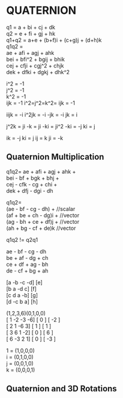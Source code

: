 # QUATERNION
q1 = a + bi + cj + dk  
q2 = e + fi + gj + hk  
q1+q2 = a+e + (b+f)i + (c+g)j + (d+h)k  
q1q2 =  
ae + afi + agj + ahk  
bei + bfi^2 + bgij + bhik  
cej + cfji + cgj^2 + chjk  
dek + dfki + dgkj + dhk^2  

i^2 = -1  
j^2 = -1  
k^2 = -1  
ijk = -1
i^2=j^2=k^2= ijk = -1

iijk = -i
i^2jk = -i
-jk = -i
jk = i

j^2k = ji
-k = ji
-ki = ji^2
-ki = -j
ki = j

ik = -j
ki = j
ij = k
ji = -k

## Quaternion Multiplication
q1q2=
ae + afi + agj + ahk +  
bei - bf + bgk + bhj +  
cej - cfk - cg + chi +  
dek + dfj - dgi - dh

q1q2=  
(ae - bf - cg - dh) +    //scalar  
(af + be + ch - dg)i +   //vector  
(ag - bh + ce + df)j +   //vector  
(ah + bg - cf + de)k     //vector  

q1q2 != q2q1

ae - bf - cg - dh  
be + af - dg + ch  
ce + df + ag - bh  
de - cf + bg + ah  

[a -b -c -d] [e]  
[b  a -d  c] [f]  
[c  d  a -b] [g]  
[d -c  b  a] [h]  

(1,2,3,6)(0,1,0,0)  
[ 1 -2 -3 -6]  [ 0 ]  [ -2 ]  
[ 2  1 -6  3]  [ 1 ]  [  1 ]  
[ 3  6  1 -2]  [ 0 ]  [  6 ]  
[ 6 -3  2  1]  [ 0 ]  [ -3 ]  

1 = (1,0,0,0)  
i = (0,1,0,0)  
j = (0,0,1,0)  
k = (0,0,0,1)  

## Quaternion and 3D Rotations




